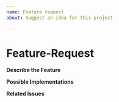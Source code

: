 ```yaml
---
name: Feature request
about: Suggest an idea for this project

---
```


# Feature-Request

**Describe the Feature**
<!--describe the requested Feature-->

**Possible Implementations**
<!--describe how to implement the feature-->

**Related Issues**
<!--link related issues here-->
